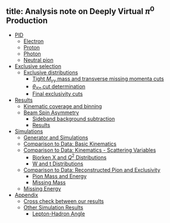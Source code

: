 title: Analysis note on Deeply Virtual $\pi^0$ Production
---

-   [PID](#pid)
    -   [Electron](#electron)
    -   [Proton](#proton)
    -   [Photon](#photon)
    -   [Neutral pion](#neutral-pion)
-   [Exclusive selection](#exclusive-selection)
    -   [Exclusive distributions](#exclusive-distributions)
        -   [Tight $M_{\gamma\gamma}$ mass and transverse missing
            momenta
            cuts](#tight-m_gammagamma-mass-and-transverse-missing-momenta-cuts)
        -   [$\theta_{X\pi}$ cut
            determination](#theta_xpi-cut-determination)
        -   [Final exclusivity cuts](#final-exclusivity-cuts)
-   [Results](#results)
    -   [Kinematic coverage and
        binning](#kinematic-coverage-and-binning)
    -   [Beam Spin Asymmetry](#beam-spin-asymmetry)
        -   [Sideband background
            subtraction](#sideband-background-subtraction)
        -   [Results](#results-1)
-   [Simulations](#simulations)
    -   [Generator and Simulations](#generator-and-simulations)
    -   [Comparison to Data: Basic
        Kinematics](#comparison-to-data-basic-kinematics)
    -   [Comparison to Data: Kinematics - Scattering
        Variables](#comparison-to-data-kinematics---scattering-variables)
        -   [Bjorken X and $Q^2$
            Distributions](#bjorken-x-and-q2-distributions)
        -   [W and t Distributions](#w-and-t-distributions)
    -   [Comparison to Data: Reconstructed Pion and
        Exclusivity](#comparison-to-data-reconstructed-pion-and-exclusivity)
        -   [Pion Mass and Energy](#pion-mass-and-energy)
        -   [Missing Mass](#missing-mass)
    -   [Missing Energy](#missing-energy)
-   [Appendix](#appendix)
    -   [Cross check between our
        results](#cross-check-between-our-results)
    -   [Other Simulation Results](#other-simulation-results)
        -   [Lepton-Hadron Angle](#lepton-hadron-angle)


